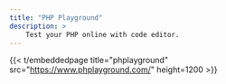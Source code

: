 ```yaml
---
title: "PHP Playground"
description: >
    Test your PHP online with code editor.
---
```


{{< t/embeddedpage title="phplayground" src="https://www.phplayground.com/" height=1200 >}}
